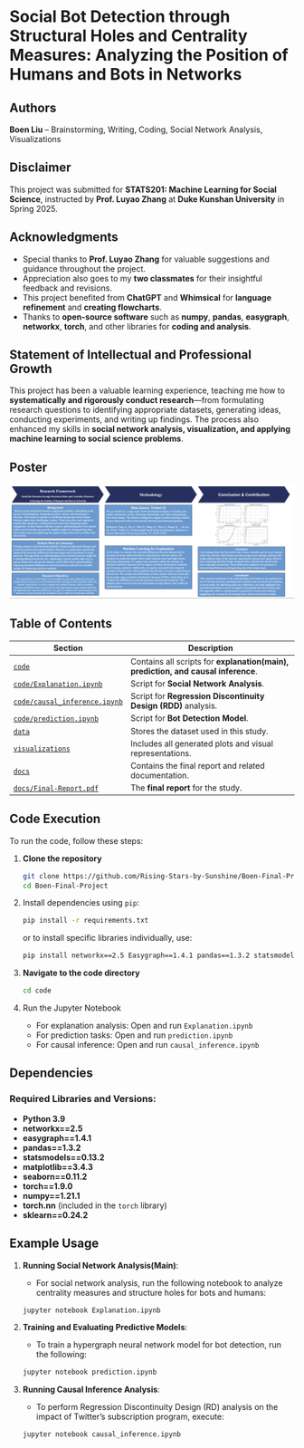 # Social Bot Detection through Structural Holes and Centrality Measures: Analyzing the Position of Humans and Bots in Networks  

## Authors  
**Boen Liu** – Brainstorming, Writing, Coding, Social Network Analysis, Visualizations  

## Disclaimer  
This project was submitted for **STATS201: Machine Learning for Social Science**, instructed by **Prof. Luyao Zhang** at **Duke Kunshan University** in Spring 2025.  

## Acknowledgments  
- Special thanks to **Prof. Luyao Zhang** for valuable suggestions and guidance throughout the project.  
- Appreciation also goes to my **two classmates** for their insightful feedback and revisions.  
- This project benefited from **ChatGPT** and **Whimsical** for **language refinement** and **creating flowcharts**.  
- Thanks to **open-source software** such as **numpy**, **pandas**, **easygraph**, **networkx**, **torch**, and other libraries for **coding and analysis**.  

## Statement of Intellectual and Professional Growth  
This project has been a valuable learning experience, teaching me how to **systematically and rigorously conduct research**—from formulating research questions to identifying appropriate datasets, generating ideas, conducting experiments, and writing up findings. The process also enhanced my skills in **social network analysis, visualization, and applying machine learning to social science problems**.  

## Poster
![Bot Detection in Social Media Poster](https://github.com/Rising-Stars-by-Sunshine/Boen-Final-Project/blob/main/poster.png)  

## Table of Contents  

| Section                        | Description |
|---------------------------------|-------------|
| [`code`](./code)                | Contains all scripts for **explanation(main), prediction, and causal inference**. |
| [`code/Explanation.ipynb`](./code/Explanation.ipynb)  | Script for **Social Network Analysis**. |
| [`code/causal_inference.ipynb`](./code/causal_inference.ipynb)  | Script for **Regression Discontinuity Design (RDD)** analysis. |
| [`code/prediction.ipynb`](./code/prediction.ipynb)  | Script for **Bot Detection Model**. |
| [`data`](./data)                | Stores the dataset used in this study. |
| [`visualizations`](./visualizations) | Includes all generated plots and visual representations. |
| [`docs`](./docs)                | Contains the final report and related documentation. |
| [`docs/Final-Report.pdf`](./docs/Final-Report.pdf) | The **final report** for the study. |


## Code Execution  
To run the code, follow these steps:  

1. **Clone the repository**  
   ```bash
   git clone https://github.com/Rising-Stars-by-Sunshine/Boen-Final-Project.git
   cd Boen-Final-Project
   ```
   
2. Install dependencies using `pip`:

    ```bash
    pip install -r requirements.txt
    ```
    or to install specific libraries individually, use:

    ```bash
    pip install networkx==2.5 Easygraph==1.4.1 pandas==1.3.2 statsmodels==0.13.2 matplotlib==3.4.3 seaborn==0.11.2 torch==1.9.0 numpy==1.21.1 sklearn==0.24.2
    ```
    
3. **Navigate to the code directory**
   ```bash
   cd code
   ```
   
4. Run the Jupyter Notebook
   - For explanation analysis: Open and run `Explanation.ipynb`
   - For prediction tasks: Open and run `prediction.ipynb`
   - For causal inference: Open and run `causal_inference.ipynb`

## Dependencies

### Required Libraries and Versions:
- **Python 3.9**
- **networkx==2.5**
- **easygraph==1.4.1**
- **pandas==1.3.2**
- **statsmodels==0.13.2**
- **matplotlib==3.4.3**
- **seaborn==0.11.2**
- **torch==1.9.0**
- **numpy==1.21.1**
- **torch.nn** (included in the `torch` library)
- **sklearn==0.24.2**


## Example Usage

1. **Running Social Network Analysis(Main)**:
   - For social network analysis, run the following notebook to analyze centrality measures and structure holes for bots and humans:

    ```bash
    jupyter notebook Explanation.ipynb
    ```

2. **Training and Evaluating Predictive Models**:
   - To train a hypergraph neural network model for bot detection, run the following:

    ```bash
    jupyter notebook prediction.ipynb
    ```

3. **Running Causal Inference Analysis**:
   - To perform Regression Discontinuity Design (RD) analysis on the impact of Twitter’s subscription program, execute:

    ```bash
    jupyter notebook causal_inference.ipynb
    ```







